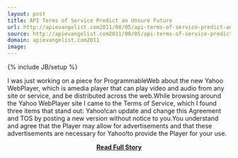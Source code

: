 ```yaml
---
layout: post
title: API Terms of Service Predict an Unsure Future
url: http://apievangelist.com2011/08/05/api-terms-of-service-predict-an-unsure-future/
source: http://apievangelist.com2011/08/05/api-terms-of-service-predict-an-unsure-future/
domain: apievangelist.com2011
image: 
---
```

{% include JB/setup %}<p>I was just working on a piece for ProgrammableWeb about the new Yahoo WebPlayer, which is amedia player that can play video and audio from any site or service, and be distributed across the web.While browsing around the Yahoo WebPlayer site I came to the Terms of Service, which I found three items that stand out: Yahoo!can update and change this Agreement and TOS by posting a new version without notice to you.You understand and agree that the Player may allow for advertisements and that these advertisements are necessary for Yahoo!to provide the Player for your use.</p>
<center><p><a href="http://apievangelist.com2011/08/05/api-terms-of-service-predict-an-unsure-future/" style='padding:25px; font-sze:18px; font-weight: bold;'>Read Full Story</a></p></center>
